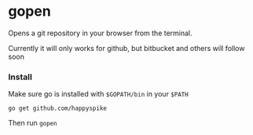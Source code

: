 # gopen

Opens a git repository in your browser from the terminal.

Currently it will only works for github, but bitbucket and others will follow soon

### Install

Make sure go is installed with `$GOPATH/bin` in your `$PATH`

`go get github.com/happyspike`

Then run
`gopen`
